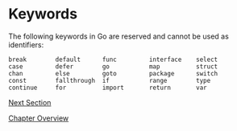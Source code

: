 # Keywords

The following keywords in Go are reserved and cannot be used as identifiers:

```
break        default      func         interface    select
case         defer        go           map          struct
chan         else         goto         package      switch
const        fallthrough  if           range        type
continue     for          import       return       var
```

[Next Section](02-operators-and-delimiters.md)

[Chapter Overview](README.md)